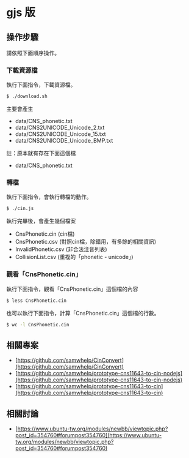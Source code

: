 # gjs 版

## 操作步驟

請依照下面順序操作。

### 下載資源檔

執行下面指令，下載資源檔。

``` sh
$ ./download.sh
```

主要會產生

* data/CNS_phonetic.txt
* data/CNS2UNICODE_Unicode_2.txt
* data/CNS2UNICODE_Unicode_15.txt
* data/CNS2UNICODE_Unicode_BMP.txt

註：原本就有存在下面這個檔

* data/CNS_phonetic.txt

### 轉檔

執行下面指令，會執行轉檔的動作。

``` sh
$ ./cin.js
```

執行完畢後，會產生幾個檔案

* CnsPhonetic.cin (cin檔)
* CnsPhonetic.csv (對照cin檔，除錯用，有多餘的相關資訊)
* InvalidPhonetic.csv (非合法注音列表)
* CollisionList.csv (重複的「phonetic - unicode」)


### 觀看「CnsPhonetic.cin」

執行下面指令，觀看「CnsPhonetic.cin」這個檔的內容

``` sh
$ less CnsPhonetic.cin
```

也可以執行下面指令，計算「CnsPhonetic.cin」這個檔的行數。

``` sh
$ wc -l CnsPhonetic.cin
```


## 相關專案

* [https://github.com/samwhelp/CinConvert](https://github.com/samwhelp/CinConvert)
* [https://github.com/samwhelp/prototype-cns11643-to-cin-nodejs](https://github.com/samwhelp/prototype-cns11643-to-cin-nodejs)
* [https://github.com/samwhelp/prototype-cns11643-to-cin](https://github.com/samwhelp/prototype-cns11643-to-cin)

## 相關討論

* [https://www.ubuntu-tw.org/modules/newbb/viewtopic.php?post_id=354760#forumpost354760](https://www.ubuntu-tw.org/modules/newbb/viewtopic.php?post_id=354760#forumpost354760)
